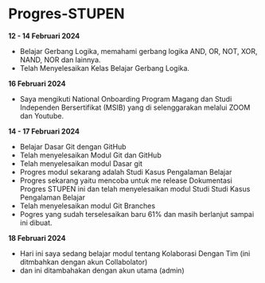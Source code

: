 # Progres-STUPEN

**12 - 14 Februari 2024**
* Belajar Gerbang Logika, memahami gerbang logika AND, OR, NOT, XOR, NAND, NOR dan lainnya.
* Telah Menyelesaikan Kelas Belajar Gerbang Logika.

**16 Februari 2024**
* Saya mengikuti National Onboarding Program Magang dan Studi Independen Bersertifikat (MSIB)
  yang di selenggarakan melalui ZOOM dan Youtube.

**14 - 17 Februari 2024**
* Belajar Dasar Git dengan GitHub
* Telah menyelesaikan Modul Git dan GitHub
* Telah menyelesaikan modul Dasar git
* Progres modul sekarang adalah Studi Kasus Pengalaman Belajar
* Progres sekarang yaitu mencoba untuk me release Dokumentasi Progres STUPEN ini dan telah menyelesaikan modul Studi Studi Kasus Pengalaman 
  Belajar
* Telah menyelesaikan modul Git Branches
* Pogres yang sudah terselesaikan baru 61% dan masih berlanjut sampai ini dibuat.

**18 Februari 2024**
* Hari ini saya sedang belajar modul tentang Kolaborasi Dengan Tim (ini ditmbahkan dengan akun Collabolator)
* dan ini ditambahakan dengan akun utama (admin)

